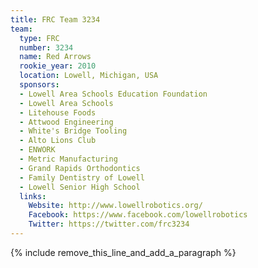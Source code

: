 ```yaml
---
title: FRC Team 3234
team:
  type: FRC
  number: 3234
  name: Red Arrows
  rookie_year: 2010
  location: Lowell, Michigan, USA
  sponsors:
  - Lowell Area Schools Education Foundation
  - Lowell Area Schools
  - Litehouse Foods
  - Attwood Engineering
  - White's Bridge Tooling
  - Alto Lions Club
  - ENWORK
  - Metric Manufacturing
  - Grand Rapids Orthodontics
  - Family Dentistry of Lowell
  - Lowell Senior High School
  links:
    Website: http://www.lowellrobotics.org/
    Facebook: https://www.facebook.com/lowellrobotics
    Twitter: https://twitter.com/frc3234
---
```


{% include remove_this_line_and_add_a_paragraph %}